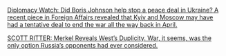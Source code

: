 
[Diplomacy Watch: Did Boris Johnson help stop a peace deal in Ukraine? A recent piece in Foreign Affairs revealed that Kyiv and Moscow may have had a tentative deal to end the war all the way back in April.](https://responsiblestatecraft.org/2022/09/02/diplomacy-watch-why-did-the-west-stop-a-peace-deal-in-ukraine/)

[SCOTT RITTER: Merkel Reveals West’s Duplicity. War, it seems, was the only option Russia’s opponents had ever considered.](https://consortiumnews.com/2022/12/05/scott-ritter-merkel-reveals-wests-duplicity/)